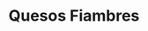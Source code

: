 ---
title: "Quesos Fiambres"
url: /ciudad-autonoma-de-buenos-aires/quesos-fiambres/
shop: Feinkost
---